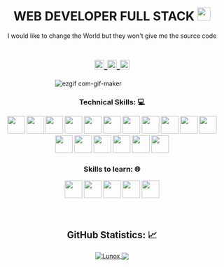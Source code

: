 <!-- Title -->
<h1 align="center">WEB DEVELOPER FULL STACK
  <img src="https://raw.githubusercontent.com/iampavangandhi/iampavangandhi/master/gifs/Hi.gif" 
       width="30px">
  </h1>


<!-- Quote -->
<p align="center">I would like to change the World but they won't give me the source code
  
  <!-- Social Network -->
<h1 align="center">
<a href="https://www.instagram.com/joseangel4045/">
  <img align="center" 
       alt="Lunox's Instagram" 
       width="22px" 
       src="https://user-images.githubusercontent.com/55005374/103146167-0b04ac00-470b-11eb-84fc-db4b7299e4ef.png" />
  </a>
  
<a href="www.linkedin.com/in/jose-angel-alvarez-filippo">
  <img align="center" 
       alt="Linkdein" 
       width="22px" 
       src="https://user-images.githubusercontent.com/55005374/103146171-312a4c00-470b-11eb-8839-992580bb8206.png" />
  </a>
  
<a href="jfilippo04@gmail.com">
  <img align="center" 
       alt="Gmail" 
       width="22px" 
       src="https://user-images.githubusercontent.com/55005374/103146250-0d1b3a80-470c-11eb-8ead-a92232d45d6e.png" />
  </a>
</h1>




<!-- Background -->

<!-- I do add this "&nbsp;" because I can't center the GIFT, let me know if you know how do it -->
&nbsp;&nbsp;&nbsp;&nbsp;&nbsp;&nbsp;&nbsp;&nbsp;&nbsp;&nbsp;&nbsp;&nbsp;&nbsp;&nbsp;&nbsp;&nbsp;&nbsp;&nbsp;&nbsp;&nbsp;&nbsp;&nbsp;&nbsp;&nbsp;&nbsp;&nbsp;&nbsp;&nbsp;&nbsp;&nbsp;
![ezgif com-gif-maker](https://user-images.githubusercontent.com/55005374/95673501-37764680-0b66-11eb-8ee1-d4f4a2b285d9.gif)



<!-- Technical Skills -->
<p><H3 align="center"><strong> Technical Skills: 💻 </strong></p>
  
  <code><img height="40" src="https://cdn1.iconfinder.com/data/icons/logotypes/32/badge-html-5-128.png"></code>
  <code><img height="40" src="https://cdn1.iconfinder.com/data/icons/logotypes/32/badge-css-3-128.png"></code>
  <code><img height="40" src="https://cdn2.iconfinder.com/data/icons/designer-skills/128/code-programming-javascript-software-develop-command-language-128.png"></code>
  <code><img height="40" src="https://cdn4.iconfinder.com/data/icons/scripting-and-programming-languages/512/JQuery_logo-128.png"></code>
  <code><img height="40" src="https://cdn4.iconfinder.com/data/icons/logos-and-brands/512/256_Php_logo-128.png"></code>
  <code><img height="40" src="https://cdn4.iconfinder.com/data/icons/logos-brands-5/24/mysql-128.png"></code>
  <code><img height="40" src="https://cdn4.iconfinder.com/data/icons/logos-and-brands/512/267_Python_logo-128.png"></code>
  <code><img height="40" src="https://cdn3.iconfinder.com/data/icons/social-media-2169/24/social_media_social_media_logo_git-128.png"></code>
  <code><img height="40" src="https://cdn4.iconfinder.com/data/icons/iconsimple-logotypes/512/github-128.png"></code>
  <code><img height="40" src="https://cdn3.iconfinder.com/data/icons/logos-brands-3/24/logo_brand_brands_logos_linux-128.png"></code>
  <code><img height="40" src="https://cdn4.iconfinder.com/data/icons/social-media-logos-6/512/70-windows-128.png"></code>
  <code><img height="40" src="https://cdn0.iconfinder.com/data/icons/logos-21/40/Visualstudio-128.png"></code>
  <code><img height="40" src="https://cdn2.iconfinder.com/data/icons/designer-skills/128/sublime-text-3-128.png"></code>
  <code><img height="40" src="https://cdn3.iconfinder.com/data/icons/popular-services-brands/512/node-128.png"></code>
  <code><img height="40" src="https://cdn4.iconfinder.com/data/icons/logos-3/600/React.js_logo-128.png"></code>
  <code><img height="40" src="https://cdn2.iconfinder.com/data/icons/document-file-outline/64/File_Document_Doc_Folder_JSON-128.png"></code>
  <code><img height="40" src="https://cdn4.iconfinder.com/data/icons/logos-3/512/mongodb-2-128.png"></code>
 
 
  </p>
  
 

  <!-- Skills to learn -->
<p><H3 align="center"><strong>Skills to learn: 🌐</strong></p>
  
  <code><img height="40" src="https://cdn3.iconfinder.com/data/icons/monitors-with-programming-languages/512/cc-2-128.png"></code>
  <code><img height="40" src="https://cdn4.iconfinder.com/data/icons/logos-brands-5/24/unity-128.png"></code>
  <code><img height="40" src="https://cdn4.iconfinder.com/data/icons/logos-brands-5/24/flask-128.png"></code>
  <code><img height="40" src="https://cdn1.iconfinder.com/data/icons/soleicons-fill-vol-1/64/postgres_database_server_relational_dbms_sql-128.png"></code>
  <code><img height="40" src="https://cdn4.iconfinder.com/data/icons/logos-and-brands/512/97_Docker_logo_logos-128.png"></code>
  
  
  </p>
&nbsp;

<!-- GitHub Stats -->
<H2 align="center"><strong>GitHub Statistics: 📈
  </strong>
</H2>
    <p align="center">
      <div align="center">
    </p>
    
<a href="https://github.com/Lunox-code?tab=repositories">
  <img align="center" 
       src="https://github-readme-stats.vercel.app/api/top-langs/?username=Lunox-code&layout=compact&show_icons=true&title_color=81a1c0&icon_color=79ff97&text_color=d5dbe6&bg_color=2e3440" 
       alt='Lunox's favorite languages" />
</a>
  
<a href="https://github.com/Lunox-code">
  <img align="center"
       src="https://github-readme-stats.vercel.app/api?username=Lunox-code&show_icons=true&hide=contribs,prs&cache_seconds=86400&theme=nord" />
</a>
